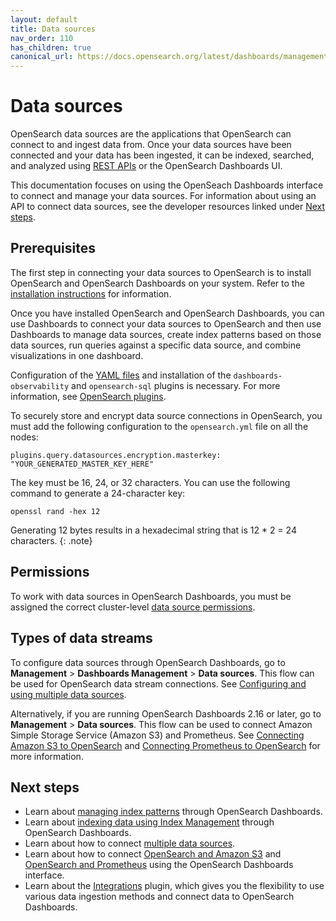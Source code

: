 ```yaml
---
layout: default
title: Data sources
nav_order: 110
has_children: true
canonical_url: https://docs.opensearch.org/latest/dashboards/management/data-sources/
---
```


# Data sources

OpenSearch data sources are the applications that OpenSearch can connect to and ingest data from. Once your data sources have been connected and your data has been ingested, it can be indexed, searched, and analyzed using [REST APIs]({{site.url}}{{site.baseurl}}/api-reference/index/) or the OpenSearch Dashboards UI. 

This documentation focuses on using the OpenSeach Dashboards interface to connect and manage your data sources. For information about using an API to connect data sources, see the developer resources linked under [Next steps](#next-steps).

## Prerequisites

The first step in connecting your data sources to OpenSearch is to install OpenSearch and OpenSearch Dashboards on your system. Refer to the [installation instructions]({{site.url}}{{site.baseurl}}/install-and-configure/index/) for information.

Once you have installed OpenSearch and OpenSearch Dashboards, you can use Dashboards to connect your data sources to OpenSearch and then use Dashboards to manage data sources, create index patterns based on those data sources, run queries against a specific data source, and combine visualizations in one dashboard.

Configuration of the [YAML files]({{site.url}}{{site.baseurl}}/install-and-configure/configuring-opensearch/#configuration-file) and installation of the `dashboards-observability` and `opensearch-sql` plugins is necessary. For more information, see [OpenSearch plugins]({{site.url}}{{site.baseurl}}/install-and-configure/plugins/).

To securely store and encrypt data source connections in OpenSearch, you must add the following configuration to the `opensearch.yml` file on all the nodes:

`plugins.query.datasources.encryption.masterkey: "YOUR_GENERATED_MASTER_KEY_HERE"`

The key must be 16, 24, or 32 characters. You can use the following command to generate a 24-character key:

`openssl rand -hex 12`

Generating 12 bytes results in a hexadecimal string that is 12 * 2 = 24 characters.
{: .note}

## Permissions

To work with data sources in OpenSearch Dashboards, you must be assigned the correct cluster-level [data source permissions]({{site.url}}{{site.baseurl}}/security/access-control/permissions#data-source-permissions).

## Types of data streams

To configure data sources through OpenSearch Dashboards, go to **Management** > **Dashboards Management** > **Data sources**. This flow can be used for OpenSearch data stream connections. See [Configuring and using multiple data sources]({{site.url}}{{site.baseurl}}/dashboards/management/multi-data-sources/).

Alternatively, if you are running OpenSearch Dashboards 2.16 or later, go to **Management** > **Data sources**. This flow can be used to connect Amazon Simple Storage Service (Amazon S3) and Prometheus. See [Connecting Amazon S3 to OpenSearch]({{site.url}}{{site.baseurl}}/dashboards/management/S3-data-source/) and [Connecting Prometheus to OpenSearch]({{site.url}}{{site.baseurl}}/dashboards/management/connect-prometheus/) for more information.

## Next steps

- Learn about [managing index patterns]({{site.url}}{{site.baseurl}}/dashboards/management/index-patterns/) through OpenSearch Dashboards.
- Learn about [indexing data using Index Management]({{site.url}}{{site.baseurl}}/dashboards/im-dashboards/index/) through OpenSearch Dashboards.
- Learn about how to connect [multiple data sources]({{site.url}}{{site.baseurl}}/dashboards/management/multi-data-sources/).
- Learn about how to connect [OpenSearch and Amazon S3]({{site.url}}{{site.baseurl}}/dashboards/management/S3-data-source/) and [OpenSearch and Prometheus]({{site.url}}{{site.baseurl}}/dashboards/management/connect-prometheus/) using the OpenSearch Dashboards interface. 
- Learn about the [Integrations]({{site.url}}{{site.baseurl}}/integrations/index/) plugin, which gives you the flexibility to use various data ingestion methods and connect data to OpenSearch Dashboards.
